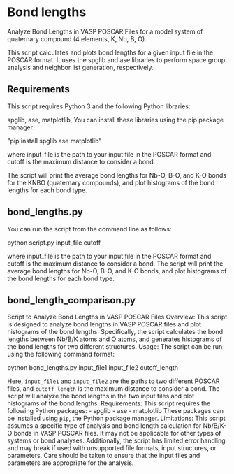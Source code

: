 # Bond lengths
Analyze Bond Lengths in VASP POSCAR Files for a model system of quaternary compound (4 elements, K, Nb, B, O).

This script calculates and plots bond lengths for a given input file in the POSCAR format. It uses the spglib and ase libraries to perform space group analysis and neighbor list generation, respectively.

## Requirements

This script requires Python 3 and the following Python libraries:

spglib,
ase,
matplotlib,
You can install these libraries using the pip package manager:

"pip install spglib ase matplotlib"

where input_file is the path to your input file in the POSCAR format and cutoff is the maximum distance to consider a bond.

The script will print the average bond lengths for Nb-O, B-O, and K-O bonds for the KNBO (quaternary compounds), and plot histograms of the bond lengths for each bond type.

## bond_lengths.py

You can run the script from the command line as follows:

python script.py input_file cutoff

where input_file is the path to your input file in the POSCAR format and cutoff is the maximum distance to consider a bond.
The script will print the average bond lengths for Nb-O, B-O, and K-O bonds, and plot histograms of the bond lengths for each bond type.



## bond_length_comparison.py 

Script to Analyze Bond Lengths in VASP POSCAR Files Overview: This script is designed to analyze bond lengths in VASP POSCAR files and plot histograms of the bond lengths. Specifically, the script calculates the bond lengths between Nb/B/K atoms and O atoms, and generates histograms of the bond lengths for two different structures. Usage: The script can be run using the following command format:

python bond_lengths.py input_file1 input_file2 cutoff_length

Here, `input_file1` and `input_file2` are the paths to two different POSCAR files, and `cutoff_length` is the maximum distance to consider a bond. The script will analyze the bond lengths in the two input files and plot histograms of the bond lengths. Requirements: This script requires the following Python packages: - spglib - ase - matplotlib These packages can be installed using `pip`, the Python package manager. Limitations: This script assumes a specific type of analysis and bond length calculation for Nb/B/K-O bonds in VASP POSCAR files. It may not be applicable for other types of systems or bond analyses. Additionally, the script has limited error handling and may break if used with unsupported file formats, input structures, or parameters. Care should be taken to ensure that the input files and parameters are appropriate for the analysis.


